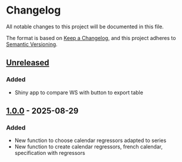 # Changelog

All notable changes to this project will be documented in this file.

The format is based on [Keep a Changelog](https://keepachangelog.com/en/1.1.0/), and this project adheres
to [Semantic Versioning](https://semver.org/spec/v2.0.0.html).


## [Unreleased]

### Added

* Shiny app to compare WS with button to export table


## [1.0.0] - 2025-08-29

### Added

* New function to choose calendar regressors adapted to series
* New function to create calendar regressors, french calendar, specification with regressors

[Unreleased]: https://github.com/TanguyBarthelemy/rjd3production/compare/v1.0.0...HEAD
[1.0.0]: https://github.com/TanguyBarthelemy/rjd3production/releases/tag/v1.0.0
